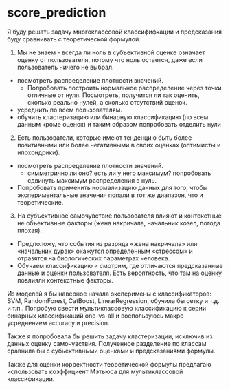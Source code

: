 # score_prediction

Я буду решать задачу многоклассовой классифифкации и предсказания буду сравнивать с теоретической формулой.

1. Мы не знаем - всегда ли ноль в субъективной оценке означает оценку от пользователя, потому что ноль остается, даже если пользователь ничего не выбрал.
- посмотреть распределение плотности значений. 
  - Попробовать построить нормальное распределение через точки отличные от нуля. Посмотреть, получится ли так оценить, сколько реально нулей, а сколько отсутствий оценок. 
- усреднить по всем пользователям.
- обучить кластеризацию или бинарную классификацию (по всем данным кроме оценок) и таким образом попробовать отделить нули 


2. Есть пользователи, которые имеют тенденцию быть более позитивными или более негативными в своих оценках (оптимисты и ипохондрики).
- посмотреть распределение плотности значений. 
  - симметрично ли оно? есть ли у него максимум? попробовать сдвинуть максимум распределения в нуль.
- Попробовать применить нормализацию данных для того, чтобы экспериментальные значения попали в тот же диапазон, что и теоретические. 


3. На субъективное самочувствие пользователя влияют и контекстные не объективные факторы (жена накричала, начальник козел, погода плохая). 
- Предположу, что события из разряда «жена накричала» или «начальник дурак» окажутся определенным «стрессом» и отразятся на биологических параметрах человека. 
- Обучаем классификацию и смотрим, где отличаются предсказанные данные и оценки пользователя. Есть вероятность, что там на оценку повлияли контекстные факторы.  



Из моделей я бы наверное начала эксперимены с классификаторов: SVM, RandomForest, CatBoost, LinearRegression, обучила бы сетку и т.д. и т.п..
Попробую свести мультиклассовую классификацию к серии бинарных классификаций one-vs-all и воспользуюсь макро усреднением accuracy и precision. 

Также я попробовала бы решить задачу кластеризации, исключив из данных оценку самочувствия. Полученное разделение по классам сравнила бы с субьективными оценками и предсказаниями формулы.

Также для оценки корректности теоретической формулы предлагаю использовать коэффициент Мэтьюса для мультиклассовой классификации.










